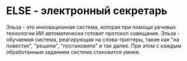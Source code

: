 # ELSE - электронный секретарь

Эльза - это инновационная система, которая при помощи речевых технологии ИИ автоматически готовит протокол совещания.
Эльза - обучаемая система, реагирующая на слова-триггеры, такие как "на повестке", "решили", "постановили" и так далее. При этом с каждым обработанным заданием система становится умнее.
